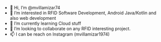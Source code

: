 - 👋 Hi, I’m @mvillamizar74
- 👀 I’m interested in RFID Software Development, Android Java/Kotlin and also web development
- 🌱 I’m currently learning Cloud stuff
- 💞️ I’m looking to collaborate on any RFID interesting project.
- 📫 I can be reach on Instagram (mvillamizar1974)

<!---
mvillamizar74/mvillamizar74 is a ✨ special ✨ repository because its `README.md` (this file) appears on your GitHub profile.
You can click the Preview link to take a look at your changes.
--->
